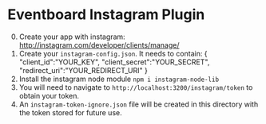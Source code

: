 Eventboard Instagram Plugin
=

0. Create your app with instagram:  http://instagram.com/developer/clients/manage/
1. Create your `instagram-config.json`.  It needs to contain:
{
  "client_id":"YOUR_KEY",
  "client_secret":"YOUR_SECRET",
  "redirect_uri":"YOUR_REDIRECT_URI"
}
2. Install the instagram node module `npm i instagram-node-lib`
3. You will need to navigate to `http://localhost:3200/instagram/token` to obtain your token.
3. An `instagram-token-ignore.json` file will be created in this directory with the token stored for future use.